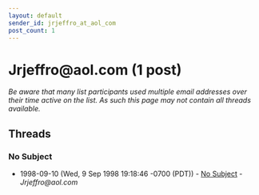 ```yaml
---
layout: default
sender_id: jrjeffro_at_aol_com
post_count: 1
---
```


# Jrjeffro<span>@</span>aol.com (1 post)

_Be aware that many list participants used multiple email addresses over their time active on the list. As such this page may not contain all threads available._

## Threads

### No Subject
+ 1998-09-10 (Wed, 9 Sep 1998 19:18:46 -0700 (PDT)) - [No Subject](/archive/1998/09/e5dc16bae86a23610ed2dd65b8b33a9c298c7b2c71d6f11de0591c28b3ee2973) - _Jrjeffro@aol.com_

